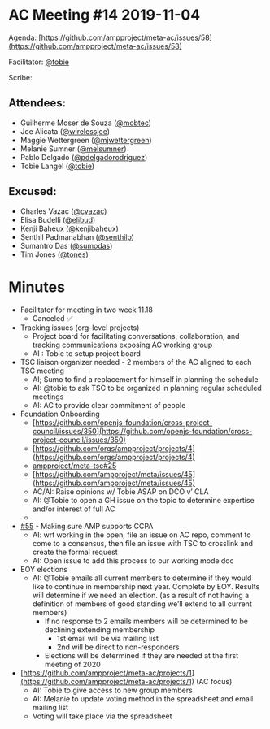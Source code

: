 # **AC Meeting #14 2019-11-04**

Agenda: [https://github.com/ampproject/meta-ac/issues/58](https://github.com/ampproject/meta-ac/issues/58)

Facilitator: [@tobie][tobie]

Scribe: 


## **Attendees:**

*   Guilherme Moser de Souza ([@mobtec][mobtec])
*   Joe Alicata ([@wirelessjoe][wirelessjoe])
*   Maggie Wettergreen ([@mjwettergreen][mjwettergreen])
*   Melanie Sumner ([@melsumner][melsumner])
*   Pablo Delgado ([@pdelgadorodriguez][pdelgadorodriguez])
*   Tobie Langel ([@tobie][tobie])


## **Excused:**

*   Charles Vazac ([@cvazac][cvazac])
*   Elisa Budelli ([@elibud][elibud])
*   Kenji Baheux ([@kenjibaheux][kenjibaheux])
*   Senthil Padmanabhan ([@senthilp][senthilp])
*   Sumantro Das ([@sumodas][sumodas])
*   Tim Jones ([@tones][tones])

# **Minutes**

*   Facilitator for meeting in two week 11.18
    *   Canceled ✅
*   Tracking issues (org-level projects)
    *   Project board for facilitating conversations, collaboration, and tracking communications exposing AC working group
    *   AI : Tobie to setup project board
*   TSC liaison organizer needed - 2 members of the AC aligned to each TSC meeting
    *   AI; Sumo to find a replacement for himself in planning the schedule
    *   AI: @tobie to ask TSC to be organized in planning regular scheduled meetings
    *   AI: AC to provide clear commitment of people 
*   Foundation Onboarding 
    *   [https://github.com/openjs-foundation/cross-project-council/issues/350](https://github.com/openjs-foundation/cross-project-council/issues/350)
    *   [https://github.com/orgs/ampproject/projects/4](https://github.com/orgs/ampproject/projects/4)
    *   [ampproject/meta-tsc#25](https://github.com/ampproject/meta-tsc/issues/25)
    *   [https://github.com/ampproject/meta/issues/45](https://github.com/ampproject/meta/issues/45)
    *   AC/AI: Raise opinions w/ Tobie ASAP on DCO v’ CLA
    *   AI: @Tobie to open a GH issue on the topic to determine expertise and/or interest of full AC
    *   
*   [#55](https://github.com/ampproject/meta-ac/issues/55) - Making sure AMP supports CCPA
    *   AI: wrt working in the open, file an issue on AC repo, comment to come to a consensus, then file an issue with TSC to crosslink and create the formal request
    *   AI: Open issue to add this process to our working mode doc
*   EOY elections
    *   AI: @Tobie emails all current members to determine if they would like to continue in membership next year. Complete by EOY. Results will determine if we need an election. (as a result of not having a definition of members of good standing we’ll extend to all current members) 
        *   If no response to 2 emails members will be determined to be declining extending membership
            *   1st email will be via mailing list
            *   2nd will be direct to non-responders
        *   Elections will be determined if they are needed at the first meeting of 2020
*   [https://github.com/ampproject/meta-ac/projects/1](https://github.com/ampproject/meta-ac/projects/1) (AC focus)
    *   AI: Tobie to give access to new group members
    *   AI: Melanie to update voting method in the spreadsheet and email mailing list
    *   Voting will take place via the spreadsheet

[tobie]: https://github.com/tobie
[wirelessjoe]: https://github.com/wirelessjoe
[cvazac]: https://github.com/cvazac
[mobtec]: https://github.com/mobtec
[sumodas]: https://github.com/sumodas
[senthilp]: https://github.com/senthilp
[tones]: https://github.com/tones
[kenjibaheux]: https://github.com/kenjibaheux
[elibud]: https://github.com/elibud
[pdelgadorodriguez]: https://github.com/pdelgadorodriguez
[mjwettergreen]: https://github.com/mjwettergreen
[melsumner]: https://github.com/melsumner